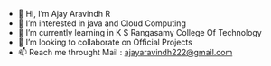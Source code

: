 - 👋 Hi, I’m Ajay Aravindh R
- 👀 I’m interested in java and Cloud Computing
- 🌱 I’m currently learning in K S Rangasamy College Of Technology
- 💞️ I’m looking to collaborate on Official Projects
- 📫 Reach me throught Mail : ajayaravindh222@gmail.com

<!---
Dark-knight-222/Dark-knight-222 is a ✨ special ✨ repository because its `README.md` (this file) appears on your GitHub profile.
You can click the Preview link to take a look at your changes.
--->
